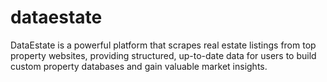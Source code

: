 # dataestate
DataEstate is a powerful platform that scrapes real estate listings from top property websites, providing structured, up-to-date data for users to build custom property databases and gain valuable market insights.
